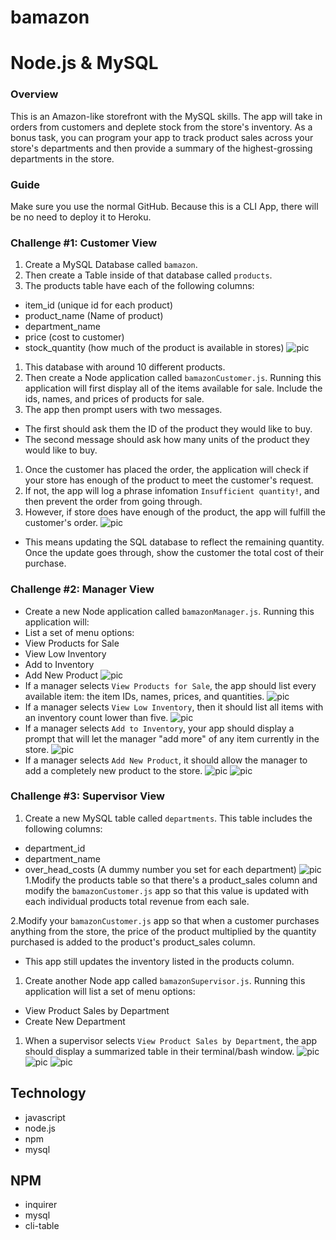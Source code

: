 # bamazon

# Node.js & MySQL

### Overview

This is an Amazon-like storefront with the MySQL skills. The app will take in orders from customers and deplete stock from the store's inventory. As a bonus task, you can program your app to track product sales across your store's departments and then provide a summary of the highest-grossing departments in the store.

### Guide

Make sure you use the normal GitHub. Because this is a CLI App, there will be no need to deploy it to Heroku.

### Challenge #1: Customer View

1. Create a MySQL Database called `bamazon`.
2. Then create a Table inside of that database called `products`.
3. The products table have each of the following columns:

 * item_id (unique id for each product)
 * product_name (Name of product)
 * department_name
 * price (cost to customer)
 * stock_quantity (how much of the product is available in stores)
![pic](https://github.com/PutinCake/bamazon/blob/master/images/tableProducts.png)


 1. This database with around 10 different products. 
 2. Then create a Node application called `bamazonCustomer.js`. Running this application will first display all of the items available for sale. Include the ids, names, and prices of products for sale.
 3. The app then prompt users with two messages.

*  The first should ask them the ID of the product they would like to buy.
*  The second message should ask how many units of the product they would like to buy.

 1. Once the customer has placed the order, the application will check if your store has enough of the product to meet the customer's request.
 2. If not, the app will log a phrase infomation `Insufficient quantity!`, and then prevent the order from going through.
 3. However, if store does have enough of the product, the app will fulfill the customer's order.
![pic](https://github.com/PutinCake/bamazon/blob/master/images/customer.png)

* This means updating the SQL database to reflect the remaining quantity.
Once the update goes through, show the customer the total cost of their purchase.

### Challenge #2: Manager View 

* Create a new Node application called `bamazonManager.js`. Running this application will:
 * List a set of menu options:
 * View Products for Sale
 * View Low Inventory
 * Add to Inventory
 * Add New Product
 ![pic](https://github.com/PutinCake/bamazon/blob/master/images/manager1.png)
 * If a manager selects `View Products for Sale`, the app should list every available item: the item IDs, names, prices, and quantities.
 ![pic](https://github.com/PutinCake/bamazon/blob/master/images/managero1.png)
 * If a manager selects `View Low Inventory`, then it should list all items with an inventory count lower than five.
 ![pic](https://github.com/PutinCake/bamazon/blob/master/images/managero2.png)
 * If a manager selects `Add to Inventory`, your app should display a prompt that will let the manager "add more" of any item currently in the store.
 ![pic](https://github.com/PutinCake/bamazon/blob/master/images/managero3.png)
 * If a manager selects `Add New Product`, it should allow the manager to add a completely new product to the store.
 ![pic](https://github.com/PutinCake/bamazon/blob/master/images/managero4.png)
 ![pic](https://github.com/PutinCake/bamazon/blob/master/images/managero5.png)
 

### Challenge #3: Supervisor View

1. Create a new MySQL table called `departments`. This table includes the following columns:
 * department_id
 * department_name
 * over_head_costs (A dummy number you set for each department)
![pic](https://github.com/PutinCake/bamazon/blob/master/images/tableDepartments.png)
 1.Modify the products table so that there's a product_sales column and modify the `bamazonCustomer.js` app so that this value is updated with each individual products total revenue from each sale.
 
 2.Modify your `bamazonCustomer.js` app so that when a customer purchases anything from the store, the price of the product multiplied by the quantity purchased is added to the product's product_sales column.

* This app still updates the inventory listed in the products column.

1. Create another Node app called `bamazonSupervisor.js`. Running this application will list a set of menu options:
 * View Product Sales by Department
 * Create New Department

1. When a supervisor selects `View Product Sales by Department`, the app should display a summarized table in their terminal/bash window.
![pic](https://github.com/PutinCake/bamazon/blob/master/images/super1.png)
![pic](https://github.com/PutinCake/bamazon/blob/master/images/super2.png)
![pic](https://github.com/PutinCake/bamazon/blob/master/images/superTable.png)

## Technology
* javascript
* node.js
* npm
* mysql


## NPM
* inquirer
* mysql
* cli-table
